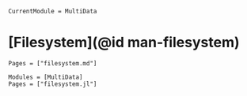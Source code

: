 ```@meta
CurrentModule = MultiData
```

# [Filesystem](@id man-filesystem)

```@contents
Pages = ["filesystem.md"]
```

```@autodocs
Modules = [MultiData]
Pages = ["filesystem.jl"]
```
